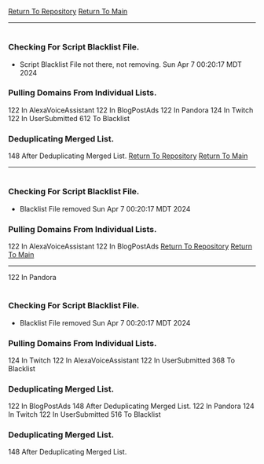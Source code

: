 [Return To Repository](https://github.com/DigitalWarrior/piholeparser/)
[Return To Main](https://github.com/DigitalWarrior/piholeparser/blob/master/RecentRunLogs/Mainlog.md)
____________________________________
# 
### Checking For Script Blacklist File.
* Script Blacklist File not there, not removing. Sun Apr  7 00:20:17 MDT 2024
### Pulling Domains From Individual Lists.
122 In AlexaVoiceAssistant
122 In BlogPostAds
122 In Pandora
124 In Twitch
122 In UserSubmitted
612 To Blacklist
### Deduplicating Merged List.
148 After Deduplicating Merged List.
[Return To Repository](https://github.com/DigitalWarrior/piholeparser/)
[Return To Main](https://github.com/DigitalWarrior/piholeparser/blob/master/RecentRunLogs/Mainlog.md)
____________________________________
# 
### Checking For Script Blacklist File.
* Blacklist File removed Sun Apr  7 00:20:17 MDT 2024
### Pulling Domains From Individual Lists.
122 In AlexaVoiceAssistant
122 In BlogPostAds
[Return To Repository](https://github.com/DigitalWarrior/piholeparser/)
[Return To Main](https://github.com/DigitalWarrior/piholeparser/blob/master/RecentRunLogs/Mainlog.md)
____________________________________
122 In Pandora
# 
### Checking For Script Blacklist File.
* Blacklist File removed Sun Apr  7 00:20:17 MDT 2024
### Pulling Domains From Individual Lists.
124 In Twitch
122 In AlexaVoiceAssistant
122 In UserSubmitted
368 To Blacklist
### Deduplicating Merged List.
122 In BlogPostAds
148 After Deduplicating Merged List.
122 In Pandora
124 In Twitch
122 In UserSubmitted
516 To Blacklist
### Deduplicating Merged List.
148 After Deduplicating Merged List.
